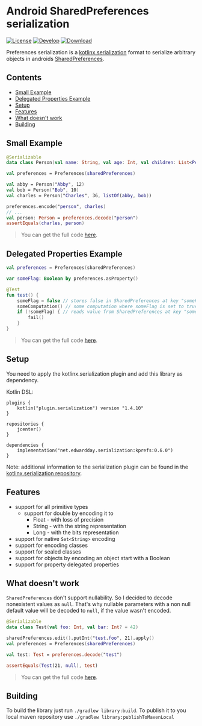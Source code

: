 # Android SharedPreferences serialization

[![License](https://img.shields.io/github/license/EdwarDDay/serialization.kprefs?style=flat)](http://www.apache.org/licenses/LICENSE-2.0)
[![Develop](https://github.com/EdwarDDay/serialization.kprefs/workflows/Develop/badge.svg?branch=main)](https://github.com/EdwarDDay/serialization.kprefs/actions?query=workflow%3ADevelop+branch%3Amain)
[![Download](https://api.bintray.com/packages/edwardday/maven/net.edwardday.serialization%3Akprefs/images/download.svg)](https://bintray.com/edwardday/maven/net.edwardday.serialization%3Akprefs/_latestVersion)

Preferences serialization is a [kotlinx.serialization](https://github.com/Kotlin/kotlinx.serialization) format to
 serialize arbitrary objects in androids
 [SharedPreferences](https://developer.android.com/reference/android/content/SharedPreferences).

## Contents
<!--- TOC -->

* [Small Example](#small-example)
* [Delegated Properties Example](#delegated-properties-example)
* [Setup](#setup)
* [Features](#features)
* [What doesn't work](#what-doesn't-work)
* [Building](#building)

<!--- END -->

<!--- INCLUDE .*-simple-.*
import kotlin.test.*
import kotlinx.serialization.*
import net.edwardday.serialization.preferences.*

class ReadmeExample {

    val sharedPreferences = TestablePreferences()

    @Test
    fun readmeTest() {
----- SUFFIX .*-simple-.*
    }
}
-->

<!--- INCLUDE .*-basic-.*
import kotlin.test.*
import net.edwardday.serialization.preferences.*

class ReadmeExample {

    val sharedPreferences = TestablePreferences()

----- SUFFIX .*-basic-.*
}
-->

## Small Example

```kotlin
@Serializable
data class Person(val name: String, val age: Int, val children: List<Person> = emptyList())

val preferences = Preferences(sharedPreferences)

val abby = Person("Abby", 12)
val bob = Person("Bob", 10)
val charles = Person("Charles", 36, listOf(abby, bob))

preferences.encode("person", charles)
// ...
val person: Person = preferences.decode("person")
assertEquals(charles, person)
```
> You can get the full code [here](library/src/test/java/example/example-simple-01.kt).

## Delegated Properties Example

<!--- INCLUDE
    fun someComputation() {
        someFlag = true
    }
-->

```kotlin
val preferences = Preferences(sharedPreferences)

var someFlag: Boolean by preferences.asProperty()

@Test
fun test() {
    someFlag = false // stores false in SharedPreferences at key "someFlag"
    someComputation() // some computation where someFlag is set to true
    if (!someFlag) { // reads value from SharedPreferences at key "someFlag"
        fail()
    }
}
```

> You can get the full code [here](library/src/test/java/example/example-basic-01.kt).

## Setup
You need to apply the kotlinx.serialization plugin and add this library as dependency.

Kotlin DSL:
```
plugins {
    kotlin("plugin.serialization") version "1.4.10"
}

repositories {
    jcenter()
}

dependencies {
    implementation("net.edwardday.serialization:kprefs:0.6.0")
}
```
Note: additional information to the serialization plugin can be found in the
  [kotlinx.serialization repository](https://github.com/Kotlin/kotlinx.serialization).

## Features
* support for all primitive types
  * support for double by encoding it to
    * Float - with loss of precision
    * String - with the string representation
    * Long - with the bits representation
* support for native `Set<String>` encoding
* support for encoding classes
* support for sealed classes
* support for objects by encoding an object start with a Boolean
* support for property delegated properties

## What doesn't work
`SharedPreferences` don't support nullability. So I decided to decode nonexistent values as `null`. That's why nullable
 parameters with a non null default value will be decoded to `null`, if the value wasn't encoded.

```kotlin
@Serializable
data class Test(val foo: Int, val bar: Int? = 42)

sharedPreferences.edit().putInt("test.foo", 21).apply()
val preferences = Preferences(sharedPreferences)

val test: Test = preferences.decode("test")

assertEquals(Test(21, null), test)
```

> You can get the full code [here](library/src/test/java/example/example-simple-02.kt).

## Building
To build the library just run `./gradlew library:build`. To publish it to you local maven repository use
 `./gradlew library:publishToMavenLocal`
